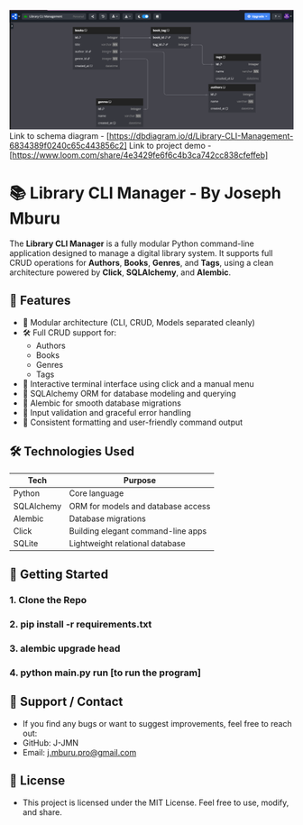 ![Project-schema screenshot](./images/Project-schema.png)
Link to schema diagram - [https://dbdiagram.io/d/Library-CLI-Management-6834389f0240c65c443856c2]
Link to project demo - [https://www.loom.com/share/4e3429fe6f6c4b3ca742cc838cfeffeb]

# 📚 Library CLI Manager - By Joseph Mburu

The **Library CLI Manager** is a fully modular Python command-line application designed to manage a digital library system. It supports full CRUD operations for **Authors**, **Books**, **Genres**, and **Tags**, using a clean architecture powered by **Click**, **SQLAlchemy**, and **Alembic**.

## 🚀 Features

- 🧠 Modular architecture (CLI, CRUD, Models separated cleanly)
- 🛠️ Full CRUD support for:
  - Authors
  - Books
  - Genres
  - Tags
- 🎨 Interactive terminal interface using click and a manual menu
- 💾 SQLAlchemy ORM for database modeling and querying
- 🔄 Alembic for smooth database migrations
- 🧪 Input validation and graceful error handling
- 🧹 Consistent formatting and user-friendly command output

## 🛠️ Technologies Used

| Tech           | Purpose                             |
|----------------|-------------------------------------|
| Python         | Core language                       |
| SQLAlchemy     | ORM for models and database access  |
| Alembic        | Database migrations                 |
| Click          | Building elegant command-line apps  |
| SQLite         | Lightweight relational database     |

## 🏁 Getting Started

### 1. Clone the Repo
### 2. pip install -r requirements.txt
### 3. alembic upgrade head
### 4. python main.py run [to run the program]

 ## 🙋 Support / Contact
 - If you find any bugs or want to suggest improvements, feel free to reach out:
 - GitHub: J-JMN 
 - Email: j.mburu.pro@gmail.com

 ## 📄 License
 - This project is licensed under the MIT License. Feel free to use, modify, and share.